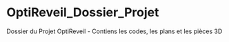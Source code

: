 # OptiReveil_Dossier_Projet
Dossier du Projet OptiReveil - Contiens les codes, les plans et les pièces 3D
